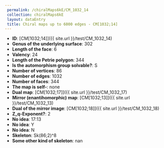 ```yaml
--- 
 permalink: /chiralMaps6kE/CM_1032_14 
 collection: chiralMaps6kE
 layout: dataEntry
 title: Chiral maps up to 6000 edges - CM[1032;14]
---
```


- **ID**: [CM[1032;14]]({{ site.url }}/test/CM_1032_14)
- **Genus of the underlying surface**: 302
- **Length of the face**: 6
- **Valency**: 24
- **Length of the Petrie polygon**: 344
- **Is the automorphism group solvable?**: S
- **Number of vertices**: 86
- **Number of edges**: 1032
- **Number of faces**: 344
- **The map is self-**: none
- **Dual map**: [CM[1032;17]]({{ site.url }}/test/CM_1032_17)
- **Mirror (enantihomorphic) map**: [CM[1032;13]]({{ site.url }}/test/CM_1032_13)
- **Dual of the mirror image**: [CM[1032;18]]({{ site.url }}/test/CM_1032_18)
- **Z_q-Exponent?**: 2
- **No idea**:  17:13
- **No idea**: Y
- **No idea**: N
- **Skeleton**: Sk(86;2)^8
- **Some other kind of skeleton**: nan
